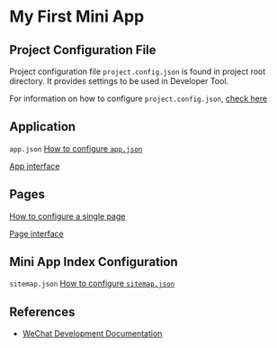 # My First Mini App

## Project Configuration File
Project configuration file `project.config.json` is found in project root directory. It provides settings to be used in Developer Tool.

For information on how to configure `project.config.json`, [check here](https://developers.weixin.qq.com/miniprogram/dev/devtools/projectconfig.html)


## Application
`app.json`
[How to configure `app.json`](https://developers.weixin.qq.com/miniprogram/dev/reference/configuration/app.html)

[App interface](https://developers.weixin.qq.com/miniprogram/dev/reference/api/App.html)

## Pages
[How to configure a single page](https://developers.weixin.qq.com/miniprogram/dev/reference/configuration/page.html)

[Page interface](https://developers.weixin.qq.com/miniprogram/dev/reference/api/Page.html)


## Mini App Index Configuration
`sitemap.json`
[How to configure `sitemap.json`](https://developers.weixin.qq.com/miniprogram/dev/framework/sitemap.html)


## References
* [WeChat Development Documentation](https://developers.weixin.qq.com/doc/)
